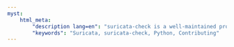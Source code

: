 ```yaml
---
myst:
    html_meta:
        "description lang=en": "suricata-check is a well-maintained project that is easy to contribute to, due to the presence of extensive test suits and tooling."
        "keywords": "Suricata, suricata-check, Python, Contributing"
---
```

```{include} ../CONTRIBUTING.md
```
